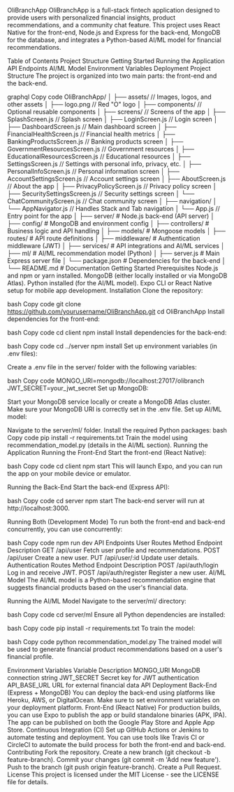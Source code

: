 OliBranchApp
OliBranchApp is a full-stack fintech application designed to provide users with personalized financial insights, product recommendations, and a community chat feature. This project uses React Native for the front-end, Node.js and Express for the back-end, MongoDB for the database, and integrates a Python-based AI/ML model for financial recommendations.

Table of Contents
Project Structure
Getting Started
Running the Application
API Endpoints
AI/ML Model
Environment Variables
Deployment
Project Structure
The project is organized into two main parts: the front-end and the back-end.

graphql
Copy code
OliBranchApp/
│
├── assets/                       // Images, logos, and other assets
│   ├── logo.png                  // Red "O" logo
│
├── components/                   // Optional reusable components
│
├── screens/                      // Screens of the app
│   ├── SplashScreen.js           // Splash screen
│   ├── LoginScreen.js            // Login screen
│   ├── DashboardScreen.js        // Main dashboard screen
│   ├── FinancialHealthScreen.js  // Financial health metrics
│   ├── BankingProductsScreen.js  // Banking products screen
│   ├── GovernmentResourcesScreen.js // Government resources
│   ├── EducationalResourcesScreen.js // Educational resources
│   ├── SettingsScreen.js         // Settings with personal info, privacy, etc.
│   ├── PersonalInfoScreen.js     // Personal information screen
│   ├── AccountSettingsScreen.js  // Account settings screen
│   ├── AboutScreen.js            // About the app
│   ├── PrivacyPolicyScreen.js    // Privacy policy screen
│   ├── SecuritySettingsScreen.js // Security settings screen
│   └── ChatCommunityScreen.js    // Chat community screen
│
├── navigation/
│   └── AppNavigator.js           // Handles Stack and Tab navigation
│
└── App.js                        // Entry point for the app
│
├── server/                    # Node.js back-end (API server)
│   ├── config/                # MongoDB and environment config
│   ├── controllers/           # Business logic and API handling
│   ├── models/                # Mongoose models
│   ├── routes/                # API route definitions
│   ├── middleware/            # Authentication middleware (JWT)
│   ├── services/              # API integrations and AI/ML services
│   ├── ml/                    # AI/ML recommendation model (Python)
│   ├── server.js              # Main Express server file
│   └── package.json           # Dependencies for the back-end
│
└── README.md                  # Documentation
Getting Started
Prerequisites
Node.js and npm or yarn installed.
MongoDB (either locally installed or via MongoDB Atlas).
Python installed (for the AI/ML model).
Expo CLI or React Native setup for mobile app development.
Installation
Clone the repository:

bash
Copy code
git clone https://github.com/yourusername/OliBranchApp.git
cd OliBranchApp
Install dependencies for the front-end:

bash
Copy code
cd client
npm install
Install dependencies for the back-end:

bash
Copy code
cd ../server
npm install
Set up environment variables (in .env files):

Create a .env file in the server/ folder with the following variables:

bash
Copy code
MONGO_URI=mongodb://localhost:27017/olibranch
JWT_SECRET=your_jwt_secret
Set up MongoDB:

Start your MongoDB service locally or create a MongoDB Atlas cluster.
Make sure your MongoDB URI is correctly set in the .env file.
Set up AI/ML model:

Navigate to the server/ml/ folder.
Install the required Python packages:
bash
Copy code
pip install -r requirements.txt
Train the model using recommendation_model.py (details in the AI/ML section).
Running the Application
Running the Front-End
Start the front-end (React Native):

bash
Copy code
cd client
npm start
This will launch Expo, and you can run the app on your mobile device or emulator.

Running the Back-End
Start the back-end (Express API):

bash
Copy code
cd server
npm start
The back-end server will run at http://localhost:3000.

Running Both (Development Mode)
To run both the front-end and back-end concurrently, you can use concurrently:

bash
Copy code
npm run dev
API Endpoints
User Routes
Method   Endpoint Description
GET   /api/user   Fetch user profile and recommendations.
POST  /api/user   Create a new user.
PUT   /api/user/:id  Update user details.
Authentication Routes
Method   Endpoint Description
POST  /api/auth/login   Log in and receive JWT.
POST  /api/auth/register   Register a new user.
AI/ML Model
The AI/ML model is a Python-based recommendation engine that suggests financial products based on the user's financial data.

Running the AI/ML Model
Navigate to the server/ml/ directory:

bash
Copy code
cd server/ml
Ensure all Python dependencies are installed:

bash
Copy code
pip install -r requirements.txt
To train the model:

bash
Copy code
python recommendation_model.py
The trained model will be used to generate financial product recommendations based on a user's financial profile.

Environment Variables
Variable Description
MONGO_URI   MongoDB connection string
JWT_SECRET  Secret key for JWT authentication
API_BASE_URL   URL for external financial data API
Deployment
Back-End (Express + MongoDB)
You can deploy the back-end using platforms like Heroku, AWS, or DigitalOcean.
Make sure to set environment variables on your deployment platform.
Front-End (React Native)
For production builds, you can use Expo to publish the app or build standalone binaries (APK, IPA).
The app can be published on both the Google Play Store and Apple App Store.
Continuous Integration (CI)
Set up GitHub Actions or Jenkins to automate testing and deployment.
You can use tools like Travis CI or CircleCI to automate the build process for both the front-end and back-end.
Contributing
Fork the repository.
Create a new branch (git checkout -b feature-branch).
Commit your changes (git commit -m 'Add new feature').
Push to the branch (git push origin feature-branch).
Create a Pull Request.
License
This project is licensed under the MIT License - see the LICENSE file for details.